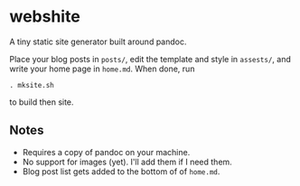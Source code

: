 # webshite

A tiny static site generator built around pandoc.

Place your blog posts in `posts/`, edit the template and style in `assests/`, and write your home page in `home.md`. When done, run

```
. mksite.sh
```

to build then site.

## Notes
- Requires a copy of pandoc on your machine.
- No support for images (yet). I'll add them if I need them.
- Blog post list gets added to the bottom of of `home.md`.
